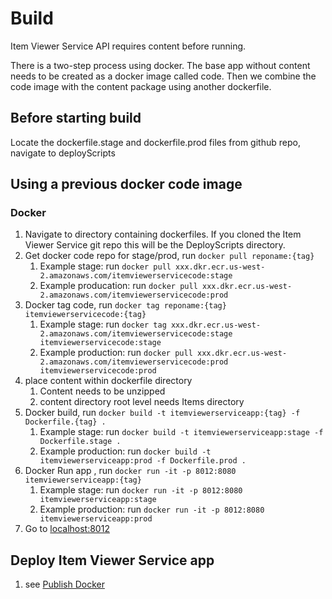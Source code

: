 
# Build
Item Viewer Service API requires content before running. 

There is a two-step process using docker. The base app without content needs 
to be created as a docker image called code. Then we combine the code image 
with the content package using another dockerfile. 

## Before starting build
Locate the dockerfile.stage and dockerfile.prod files
from github repo, navigate to deployScripts

## Using a previous docker code image

### Docker
1. Navigate to directory containing dockerfiles.
If you cloned the Item Viewer Service git repo this will be the DeployScripts directory.
2. Get docker code repo for stage/prod, run `docker pull reponame:{tag}`
    1. Example stage: run `docker pull xxx.dkr.ecr.us-west-2.amazonaws.com/itemviewerservicecode:stage`
    2. Example producation: run `docker pull xxx.dkr.ecr.us-west-2.amazonaws.com/itemviewerservicecode:prod`
3. Docker tag code, run `docker tag reponame:{tag} itemviewerservicecode:{tag}`
    1. Example stage: run `docker tag xxx.dkr.ecr.us-west-2.amazonaws.com/itemviewerservicecode:stage itemviewerservicecode:stage`
    2. Example production: run `docker pull xxx.dkr.ecr.us-west-2.amazonaws.com/itemviewerservicecode:prod itemviewerservicecode:prod`
4. place content within dockerfile directory
    1. Content needs to be unzipped
    2. content directory root level needs Items directory
5. Docker build, run `docker build -t itemviewerserviceapp:{tag} -f Dockerfile.{tag} .`
    1. Example stage: run `docker build -t itemviewerserviceapp:stage -f Dockerfile.stage .`
    2. Example production: run `docker build -t itemviewerserviceapp:prod -f Dockerfile.prod .`
6. Docker Run app , run `docker run -it -p 8012:8080 itemviewerserviceapp:{tag}`
    1. Example stage: run `docker run -it -p 8012:8080 itemviewerserviceapp:stage`
    2. Example production: run `docker run -it -p 8012:8080 itemviewerserviceapp:prod`
7. Go to [localhost:8012](http://localhost:8012)


## Deploy Item Viewer Service app
1. see [Publish Docker](#publish-docker-to-aws)

